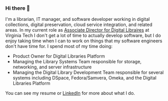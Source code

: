 ### Hi there 👋

<!--
**jimtuttle/jimtuttle** is a ✨ _special_ ✨ repository because its `README.md` (this file) appears on your GitHub profile.

Here are some ideas to get you started:

- 🔭 I’m currently working on ...
- 🌱 I’m currently learning ...
- 👯 I’m looking to collaborate on ...
- 🤔 I’m looking for help with ...
- 💬 Ask me about ...
- 📫 How to reach me: ...
- 😄 Pronouns: ...
- ⚡ Fun fact: ...
-->

I'm a librarian, IT manager, and software developer working in digital collections, digital preservation, cloud service integration, and related areas.  In my current role as [Associate Director for Digital Libraires](https://guides.lib.vt.edu/prf.php?account_id=180770) at Virginia Tech I don't get a lot of time to actually develop software, but I do enjoy taking time when I can to work on things that my software engineers don't have time for.  I spend most of my time doing:
* Product Owner for Digital Libraries Platform
* Managing the Library Systems Team responsible for storage, networking, and server infrastructure
* Managing the Digital Library Development Team responsible for several systems including DSpace, Fedora/Samvera, Omeka, and the Digital Libraries Platform

You can see my resume or [LinkedIn](https://www.linkedin.com/in/jjtuttle/) for more about what I do. 
